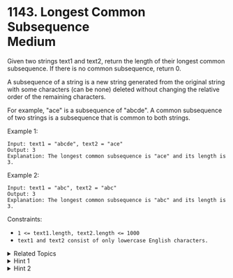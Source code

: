 # 1143. Longest Common Subsequence<br> Medium

Given two strings text1 and text2, return the length of their longest common subsequence. If there is no common subsequence, return 0.

A subsequence of a string is a new string generated from the original string with some characters (can be none) deleted without changing the relative order of the remaining characters.

For example, "ace" is a subsequence of "abcde".
A common subsequence of two strings is a subsequence that is common to both strings.

Example 1:

```
Input: text1 = "abcde", text2 = "ace" 
Output: 3  
Explanation: The longest common subsequence is "ace" and its length is 3.
```

Example 2:

```
Input: text1 = "abc", text2 = "abc"
Output: 3
Explanation: The longest common subsequence is "abc" and its length is 3.
```

Constraints:

- `1 <= text1.length, text2.length <= 1000`
- `text1 and text2 consist of only lowercase English characters.`

<details>

<summary> Related Topics </summary>

-   `Dynamic Programming`

</details>

<details>

<summary> Hint 1 </summary>
Try dynamic programming. DP[i][j] represents the longest common subsequence of text1[0 ... i] & text2[0 ... j].
</details>
<details>

<summary> Hint 2 </summary>
DP[i][j] = DP[i - 1][j - 1] + 1 , if text1[i] == text2[j] DP[i][j] = max(DP[i - 1][j], DP[i][j - 1]) , otherwise
</details>
